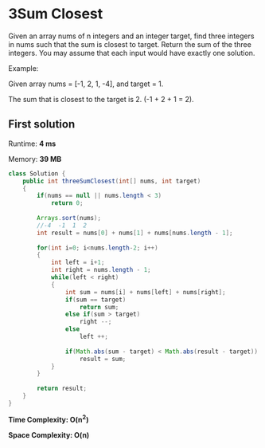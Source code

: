 # 3Sum Closest

Given an array nums of n integers and an integer target, find three integers in nums such that the sum is closest to target. Return the sum of the three integers. You may assume that each input would have exactly one solution.

Example:

Given array nums = [-1, 2, 1, -4], and target = 1.

The sum that is closest to the target is 2. (-1 + 2 + 1 = 2).

## First solution

Runtime: **4 ms**

Memory: **39 MB**

```java
class Solution {
    public int threeSumClosest(int[] nums, int target) 
    {
        if(nums == null || nums.length < 3)
            return 0;
        
        Arrays.sort(nums);
        //-4  -1  1  2
        int result = nums[0] + nums[1] + nums[nums.length - 1];
        
        for(int i=0; i<nums.length-2; i++)
        {
            int left = i+1;
            int right = nums.length - 1;
            while(left < right)
            {
                int sum = nums[i] + nums[left] + nums[right];
                if(sum == target)
                    return sum;
                else if(sum > target)
                    right --;
                else 
                    left ++;
                
                if(Math.abs(sum - target) < Math.abs(result - target))
                    result = sum;
            }
        }
        
        return result;
    }
}
```

**Time Complexity: O(n<sup>2</sup>)**

**Space Complexity: O(n)**
